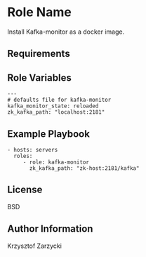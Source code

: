 Role Name
=========

Install Kafka-monitor as a docker image.

Requirements
------------

Role Variables
--------------
```
---
# defaults file for kafka-monitor
kafka_monitor_state: reloaded
zk_kafka_path: "localhost:2181"

```

Example Playbook
----------------

    - hosts: servers
      roles:
         - role: kafka-monitor
           zk_kafka_path: "zk-host:2181/kafka"

License
-------
BSD

Author Information
------------------
Krzysztof Zarzycki 

